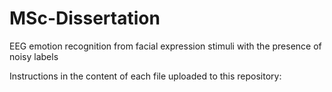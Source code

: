 # MSc-Dissertation
EEG emotion recognition from facial expression stimuli with the presence of noisy labels

Instructions in the content of each file uploaded to this repository:
